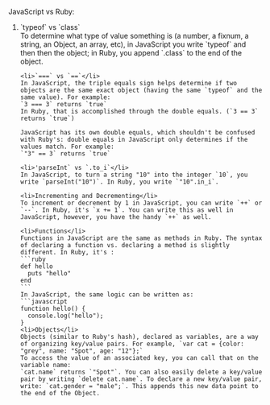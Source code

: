 JavaScript vs Ruby:

<ol>
    <li>`typeof` vs `class`</li>
    To determine what type of value something is (a number, a fixnum, a string, an Object, an array, etc), in JavaScript you write `typeof` and then then the object; in Ruby, you append `.class` to the end of the object.

    <li>`===` vs `==`</li>
    In JavaScript, the triple equals sign helps determine if two objects are the same exact object (having the same `typeof` and the same value). For example:
    `3 === 3` returns `true`
    In Ruby, that is accomplished through the double equals. (`3 == 3` returns `true`)

    JavaScript has its own double equals, which shouldn't be confused with Ruby's: double equals in JavaScript only determines if the values match. For example:
    `"3" == 3` returns `true`

    <li>'parseInt` vs `.to_i`</li>
    In JavaScript, to turn a string "10" into the integer `10`, you write `parseInt("10")`. In Ruby, you write `"10".in_i`.

    <li>Incrementing and Decrementing</li>
    To increment or decrement by 1 in JavaScript, you can write `++` or `--`. In Ruby, it's `x += 1`. You can write this as well in JavaScript, however, you have the handy `++` as well.

    <li>Functions</li>
    Functions in JavaScript are the same as methods in Ruby. The syntax of declaring a function vs. declaring a method is slightly different. In Ruby, it's :
    ```ruby
    def hello
      puts "hello"
    end
    ```
    In JavaScript, the same logic can be written as:
    ```javascript
    function hello() {
      console.log("hello");
    }
    <li>Objects</li>
    Objects (similar to Ruby's hash), declared as variables, are a way of organizing key/value pairs. For example, `var cat = {color: "grey", name: "Spot", age: "12"};`
    To access the value of an associated key, you can call that on the variable name:
    `cat.name` returns `"Spot"`. You can also easily delete a key/value pair by writing `delete cat.name`. To declare a new key/value pair, write: `cat.gender = "male";`. This appends this new data point to the end of the Object.
</ol>


